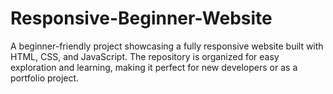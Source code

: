 # Responsive-Beginner-Website
A beginner-friendly project showcasing a fully responsive website built with HTML, CSS, and JavaScript. The repository is organized for easy exploration and learning, making it perfect for new developers or as a portfolio project.
